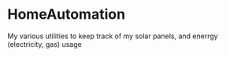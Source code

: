 # HomeAutomation
My various utilities to keep track of my solar panels, and enerrgy (electricity, gas) usage
